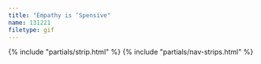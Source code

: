 ```yaml
---
title: "Empathy is ‘Spensive"
name: 131221
filetype: gif
---
```


{% include "partials/strip.html" %}
{% include "partials/nav-strips.html" %}